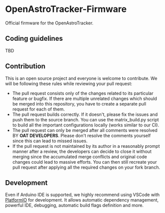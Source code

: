 # OpenAstroTracker-Firmware
Official firmware for the OpenAstroTracker.

## Coding guidelines

TBD

## Contribution

This is an open source project and everyone is welcome to contribute. We will be following these rules while reviewing your pull request:
- The pull request consists only of the changes related to its particular feature or bugfix. If there are multiple unrelated changes which should be merged into this repository, you have to create a separate pull request for each of them. 
- The pull request builds correctly. If it doesn't, please fix the issues and push them to the source branch. You can use the matrix_build.py script to build all the important configurations locally (works similar to our CI).
- The pull request can only be merged after all comments were resolved BY **OAT DEVELOPERS**. Please don't resolve the comments yourself since this can lead to missed issues.
- If the pull request is not maintained by its author in a reasonably prompt manner after a review, the developers can decide to close it without merging since the accumulated merge conflicts and original code changes could lead to massive efforts. You can then still recreate your pull request after applying all the required changes on your fork branch.

## Development

Even if Arduino IDE is supported, we highly recommend using VSCode with [PlatformIO](https://platformio.org/) for development. It allows automatic dependency management, powerful IDE, debugging, automatic build flags definition and more.
